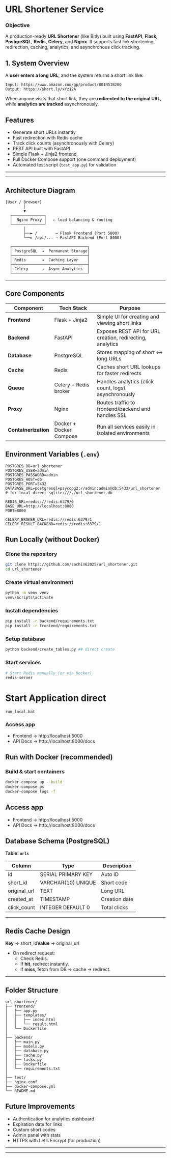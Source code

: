 # URL Shortener Service

### Objective

A production-ready **URL Shortener** (like Bitly) built using **FastAPI**, **Flask**, **PostgreSQL**, **Redis**, **Celery**, and **Nginx**.
It supports fast link shortening, redirection, caching, analytics, and asynchronous click tracking.

## 1. System Overview

A **user enters a long URL**, and the system returns a short link like:

```
Input: https://www.amazon.com/gp/product/B01N5IB20Q
Output: https://short.ly/xYz12A
```

When anyone visits that short link, they are **redirected to the original URL**, while **analytics are tracked** asynchronously.

## Features

- Generate short URLs instantly
- Fast redirection with Redis cache
- Track click counts (asynchronously with Celery)
- REST API built with FastAPI
- Simple Flask + Jinja2 frontend
- Full Docker Compose support (one command deployment)
- Automated test script (`test_app.py`) for validation

---

---

## Architecture Diagram

```
[User / Browser]
        │
        ▼
  ┌──────────────┐
  │  Nginx Proxy │   ← load balancing & routing
  └──────────────┘
        │
        ├──► /        → Flask Frontend (Port 5000)
        └──► /api/... → FastAPI Backend (Port 8000)
  
  ┌─────────────────────────────────┐
  │ PostgreSQL  →  Permanent Storage│
  ├─────────────────────────────────┤
  │ Redis       →  Caching Layer    │
  ├─────────────────────────────────┤
  │ Celery      →  Async Analytics  │
  └─────────────────────────────────┘
```

---

## Core Components

| Component                  | Tech Stack              | Purpose                                                   |
| -------------------------- | ----------------------- | --------------------------------------------------------- |
| **Frontend**         | Flask + Jinja2          | Simple UI for creating and viewing short links            |
| **Backend**          | FastAPI                 | Exposes REST API for URL creation, redirecting, analytics |
| **Database**         | PostgreSQL              | Stores mapping of short ↔ long URLs                      |
| **Cache**            | Redis                   | Caches short URL lookups for faster redirects             |
| **Queue**            | Celery + Redis broker   | Handles analytics (click count, logs) asynchronously      |
| **Proxy**            | Nginx                   | Routes traffic to frontend/backend and handles SSL        |
| **Containerization** | Docker + Docker Compose | Run all services easily in isolated environments          |

## Environment Variables (`.env`)

```env
POSTGRES_DB=url_shortener
POSTGRES_USER=admin
POSTGRES_PASSWORD=admin
POSTGRES_HOST=db
POSTGRES_PORT=5432
DATABASE_URL=postgresql+psycopg2://admin:admin@db:5432/url_shortener  # for local direct sqlite:///./url_shortener.db

REDIS_URL=redis://redis:6379/0
BASE_URL=http://localhost:8080
PORT=8000

CELERY_BROKER_URL=redis://redis:6379/1
CELERY_RESULT_BACKEND=redis://redis:6379/1
```

## Run Locally (without Docker)

### Clone the repository

```bash
git clone https://github.com/sachin62025/url_shortener.git
cd url_shortener
```

### Create virtual environment

```bash
python -m venv venv
venv\Scripts\activate 
```

### Install dependencies

```bash
pip install -r backend/requirements.txt
pip install -r frontend/requirements.txt
```

### Setup database

```bash
python backend/create_tables.py ## direct create
```

### Start services

```bash
# Start Redis manually (or via Docker) 
redis-server
```

# Start Application direct

```
run_local.bat
```

### Access app

- Frontend → http://localhost:5000
- API Docs → http://localhost:8000/docs

## Run with Docker (recommended)

### Build & start containers

```bash
docker-compose up --build
docker-compose ps
docker-compose logs -f
```

## Access app

- Frontend → http://localhost:5000
- API Docs → http://localhost:8000/docs

## Database Schema (PostgreSQL)

**Table: `urls`**

| Column       | Type               | Description   |
| ------------ | ------------------ | ------------- |
| id           | SERIAL PRIMARY KEY | Auto ID       |
| short_id     | VARCHAR(10) UNIQUE | Short code    |
| original_url | TEXT               | Long URL      |
| created_at   | TIMESTAMP          | Creation date |
| click_count  | INTEGER DEFAULT 0  | Total clicks  |

---

## Redis Cache Design

**Key** → short_id**Value** → original_url

- On redirect request:
  - Check Redis.
  - If **hit**, redirect instantly.
  - If **miss**, fetch from DB → cache → redirect.


---

## Folder Structure

```
url_shortener/
├── frontend/
│   ├── app.py
│   ├── templates/
│   │   ├── index.html
│   │   └── result.html
│   └── Dockerfile
│
├── backend/
│   ├── main.py
│   ├── models.py
│   ├── database.py
│   ├── cache.py
│   ├── tasks.py
│   ├── Dockerfile
│   └── requirements.txt
│
├── test/
├── nginx.conf
├── docker-compose.yml
└── README.md
```

## Future Improvements

- Authentication for analytics dashboard
- Expiration date for links
- Custom short codes
- Admin panel with stats
- HTTPS with Let’s Encrypt (for production)

---

---
